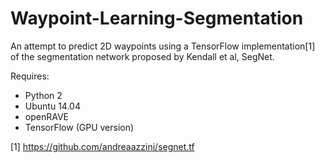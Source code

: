 # Waypoint-Learning-Segmentation
An attempt to predict 2D waypoints using a TensorFlow implementation[1] of the segmentation network proposed by Kendall et al, SegNet. 

Requires:

- Python 2
- Ubuntu 14.04
- openRAVE
- TensorFlow (GPU version)

[1] https://github.com/andreaazzini/segnet.tf
